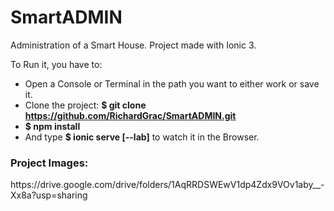 # SmartADMIN
Administration of a Smart House.
Project made with Ionic 3.

To Run it, you have to:

  * Open a Console or Terminal in the path you want to either work or save it.
  * Clone the project: <b>$ git clone https://github.com/RichardGrac/SmartADMIN.git</b>
  * <b>$ npm install</b>
  * And type <b>$ ionic serve [--lab]</b> to watch it in the Browser.

<h3>Project Images: </h3> https://drive.google.com/drive/folders/1AqRRDSWEwV1dp4Zdx9VOv1aby__-Xx8a?usp=sharing
